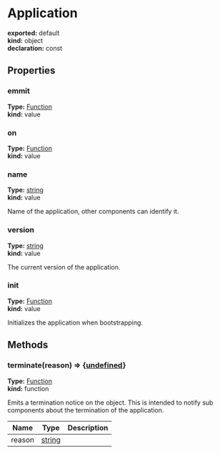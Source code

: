 # Application      
  
**exported:** default      
**kind:** object      
**declaration:** const      
  
  
## Properties      
  
### emmit        
  
**Type:** [Function](https://developer.mozilla.org/en-US/docs/Web/JavaScript/Reference/Global_Objects/Function/prototype)        
**kind:** value        
  
  
  
  
### on        
  
**Type:** [Function](https://developer.mozilla.org/en-US/docs/Web/JavaScript/Reference/Global_Objects/Function/prototype)        
**kind:** value        
  
  
  
  
### name        
  
**Type:** [string](https://developer.mozilla.org/en-US/docs/Web/JavaScript/Reference/Global_Objects/String)        
**kind:** value        
  
Name of the application, other components can identify it.        
  
  
### version        
  
**Type:** [string](https://developer.mozilla.org/en-US/docs/Web/JavaScript/Reference/Global_Objects/String)        
**kind:** value        
  
The current version of the application.        
  
  
### init        
  
**Type:** [Function](https://developer.mozilla.org/en-US/docs/Web/JavaScript/Reference/Global_Objects/Function/prototype)        
**kind:** value        
  
Initializes the application when bootstrapping.        
  
  
## Methods      
  
### terminate(reason) => {[undefined](https://developer.mozilla.org/en-US/docs/Web/JavaScript/Reference/Global_Objects/undefined)}        
  
**Type:** [Function](https://developer.mozilla.org/en-US/docs/Web/JavaScript/Reference/Global_Objects/Function/prototype)        
**kind:** function        
  
Emits a termination notice on the object. This is intended to notify sub components about the termination of the application.        
  
| Name | Type | Description |          
|------|------|-------------|          
| reason | [string](https://developer.mozilla.org/en-US/docs/Web/JavaScript/Reference/Global_Objects/String) |   |\n        
  
  
